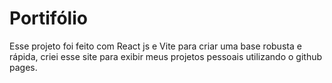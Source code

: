 # Portifólio

Esse projeto foi feito com React js e Vite para criar uma base robusta e rápida,
criei esse site para exibir meus projetos pessoais utilizando o github pages.
